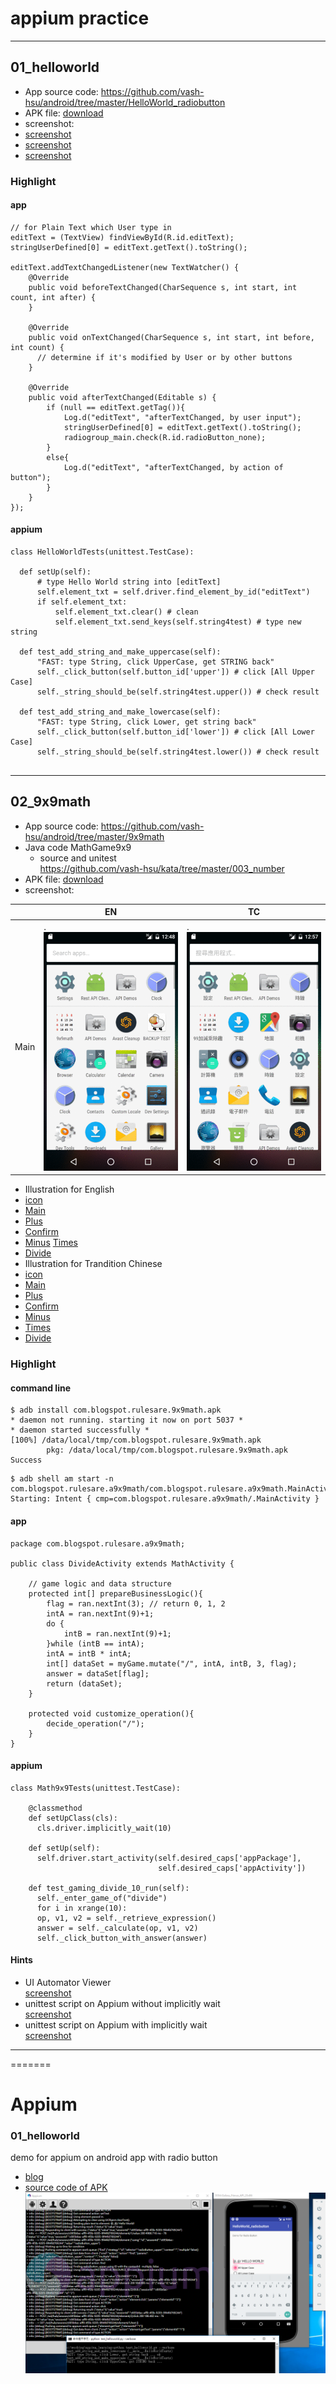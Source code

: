 # appium practice
---


## 01_helloworld

* App source code: https://github.com/vash-hsu/android/tree/master/HelloWorld_radiobutton
* APK file: [download](01_helloworld/com.blogspot.rulesare.helloworld_radiobutton.apk)
* screenshot:
 * [screenshot](01_helloworld/illustration_01/version_1-1.PNG)
 * [screenshot](01_helloworld/illustration_01/version_1-2.PNG)
 * [screenshot](01_helloworld/illustration_01/version_2.PNG)

### Highlight

#### app
```
// for Plain Text which User type in
editText = (TextView) findViewById(R.id.editText);
stringUserDefined[0] = editText.getText().toString();

editText.addTextChangedListener(new TextWatcher() {
    @Override
    public void beforeTextChanged(CharSequence s, int start, int count, int after) {
    }

    @Override
    public void onTextChanged(CharSequence s, int start, int before, int count) {
	  // determine if it's modified by User or by other buttons
    }

    @Override
    public void afterTextChanged(Editable s) {
		if (null == editText.getTag()){
			Log.d("editText", "afterTextChanged, by user input");
			stringUserDefined[0] = editText.getText().toString();
			radiogroup_main.check(R.id.radioButton_none);
		}
		else{
			Log.d("editText", "afterTextChanged, by action of button");
		}
	}
});
```
#### appium
```
class HelloWorldTests(unittest.TestCase):

  def setUp(self):
      # type Hello World string into [editText]
      self.element_txt = self.driver.find_element_by_id("editText")
      if self.element_txt:
          self.element_txt.clear() # clean
          self.element_txt.send_keys(self.string4test) # type new string

  def test_add_string_and_make_uppercase(self):
      "FAST: type String, click UpperCase, get STRING back"
      self._click_button(self.button_id['upper']) # click [All Upper Case]
      self._string_should_be(self.string4test.upper()) # check result

  def test_add_string_and_make_lowercase(self):
      "FAST: type String, click Lower, get string back"
      self._click_button(self.button_id['lower']) # click [All Lower Case]
      self._string_should_be(self.string4test.lower()) # check result


```
---

## 02_9x9math
* App source code: https://github.com/vash-hsu/android/tree/master/9x9math
 * Java code MathGame9x9
   *  source and unitest  
    https://github.com/vash-hsu/kata/tree/master/003_number
* APK file: [download](02_9x9math/com.blogspot.rulesare.9x9math.apk)
* screenshot:

|  | EN | TC |
|--|--|--|
| Main | . ![animation](02_9x9math/illustration_01/animation.gif) | . ![animation](02_9x9math/illustration_02/animation.gif) |

* Illustration for English
 * [icon](02_9x9math/illustration_01/0_app_icon.png)
 * [Main](02_9x9math/illustration_01/1_main.png)
 * [Plus](02_9x9math/illustration_01/2_plus.png)
 * [Confirm](02_9x9math/illustration_01/2_plus_confirm.png)
 * [Minus](02_9x9math/illustration_01/3_minus.png) [Times](02_9x9math/illustration_01/4_times.png)
 * [Divide](02_9x9math/illustration_01/5_divide.png)  
* Illustration for Trandition Chinese
 * [icon](02_9x9math/illustration_02/0_app_icon.png)
 * [Main](02_9x9math/illustration_02/1_main.png)
 * [Plus](02_9x9math/illustration_02/2_plus.png)
 * [Confirm](02_9x9math/illustration_02/2_plus_confirm.png)
 * [Minus](02_9x9math/illustration_02/3_minus.png)
 * [Times](02_9x9math/illustration_02/4_times.png)
 * [Divide](02_9x9math/illustration_02/5_divide.png)  


### Highlight

#### command line
```
$ adb install com.blogspot.rulesare.9x9math.apk
* daemon not running. starting it now on port 5037 *
* daemon started successfully *
[100%] /data/local/tmp/com.blogspot.rulesare.9x9math.apk
        pkg: /data/local/tmp/com.blogspot.rulesare.9x9math.apk
Success
```
```
$ adb shell am start -n com.blogspot.rulesare.a9x9math/com.blogspot.rulesare.a9x9math.MainActivity
Starting: Intent { cmp=com.blogspot.rulesare.a9x9math/.MainActivity }
```


#### app
```
package com.blogspot.rulesare.a9x9math;

public class DivideActivity extends MathActivity {

    // game logic and data structure
    protected int[] prepareBusinessLogic(){
        flag = ran.nextInt(3); // return 0, 1, 2
        intA = ran.nextInt(9)+1;
        do {
            intB = ran.nextInt(9)+1;
        }while (intB == intA);
        intA = intB * intA;
        int[] dataSet = myGame.mutate("/", intA, intB, 3, flag);
        answer = dataSet[flag];
        return (dataSet);
    }

    protected void customize_operation(){
        decide_operation("/");
    }
}

```
#### appium
```
class Math9x9Tests(unittest.TestCase):

    @classmethod
    def setUpClass(cls):
      cls.driver.implicitly_wait(10)

    def setUp(self):
      self.driver.start_activity(self.desired_caps['appPackage'],
                                 self.desired_caps['appActivity'])

    def test_gaming_divide_10_run(self):
      self._enter_game_of("divide")
      for i in xrange(10):
      op, v1, v2 = self._retrieve_expression()
      answer = self._calculate(op, v1, v2)
      self._click_button_with_answer(answer)

```


#### Hints
* UI Automator Viewer  
[screenshot](02_9x9math/illustration_03/ui_automator_viewer.png)
* unittest script on Appium without implicitly wait  
[screenshot](02_9x9math/illustration_03/without_implicitly_wait.png)
* unittest script on Appium with implicitly wait  
[screenshot](02_9x9math/illustration_03/with_implicitly_wait.png)

---
=======

# Appium

### 01_helloworld ###
demo for appium on android app with radio button  
* [blog](http://katazen.blogspot.tw/2016/09/0182-android-radio-button-example-ui.html)  
* [source code of APK](https://github.com/vash-hsu/android/tree/master/HelloWorld_radiobutton)  
![screenshot of appium](01_helloworld/illustration_01/version_1-1.PNG)
